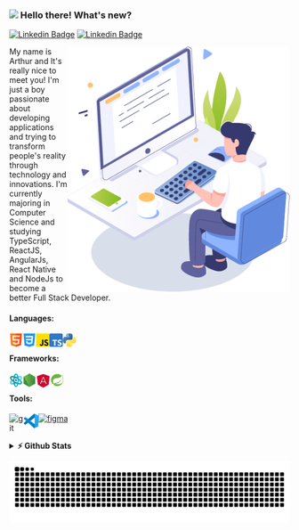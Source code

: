 ### <img src="https://media.giphy.com/media/hvRJCLFzcasrR4ia7z/giphy.gif" width="20px"> Hello there! What's new?
[![Linkedin Badge](https://img.shields.io/badge/-LinkedIn-0e76a8?style=flat-square&logo=Linkedin&logoColor=white)](https://www.linkedin.com/in/basilioarth/)
[![Linkedin Badge](https://img.shields.io/badge/-Email-0e76a8?style=flat-square&logo=Gmail&logoColor=white)](mailto:basilio.arth@gmail.com)

<img align="right" alt="javascript" width="400px" src="https://github.com/basilioarth/utils/blob/master/backgrounds/developer4.png?raw=true"/>
  
My name is Arthur and It's really nice to meet you! I'm just a boy passionate about developing applications and trying to transform people's reality through technology and innovations. 
I'm currently majoring in Computer Science and studying TypeScript, ReactJS, AngularJs, React Native and NodeJs to become a better Full Stack Developer.
<br/>
  
#### Languages:
<a href="https://dev.w3.org/html5/spec-LC/" target="_blank"><img align="left" alt="html5" width="24px" src="https://github.com/basilioarth/utils/blob/master/icons/html5.png"/></a>

<a href="https://www.w3.org/Style/CSS/Overview.en.html" target="_blank"><img align="left" alt="css3" width="24px" src="https://github.com/basilioarth/utils/blob/master/icons/css3.png"/></a>

<a href="https://js.org/" target="_blank"><img align="left" alt="javaScript" width="24px" src="https://github.com/basilioarth/utils/blob/master/icons/javascript.png"/></a>

<a href="https://www.typescriptlang.org/" target="_blank"><img align="left" alt="typeScript" width="24px" src="https://github.com/basilioarth/utils/blob/master/icons/typescript.png"/></a>

<a href="https://www.python.org/" target="_blank"><img align="left" alt="python" width="24px" src="https://github.com/basilioarth/utils/blob/master/icons/python.png"/></a>
<br/>

#### Frameworks:
<a href="https://reactjs.org/" target="_blank"><img align="left" alt="reactjs" width="24px" src="https://github.com/basilioarth/utils/blob/master/icons/react.png"/></a>

<a href="https://nodejs.org/en/" target="_blank"><img align="left" alt="nodejs" width="24px" src="https://github.com/basilioarth/utils/blob/master/icons/nodejs.png"/></a>

<a href="https://angular.io/" target="_blank"><img align="left" alt="angular" width="26px" src="https://github.com/basilioarth/utils/blob/master/icons/angular.png"/></a>

<a href="https://spring.io/" target="_blank"> <img align="left" alt="springboot" width="24px" src="https://raw.githubusercontent.com/github/explore/6c6508f34230f0ac0d49e847a326429eefbfc030/topics/spring-boot/spring-boot.png"/></a>

<br/>

#### Tools:
<a href="https://git-scm.com/" target="_blank"> <img align="left" alt="git" width="26px" src="https://www.vectorlogo.zone/logos/git-scm/git-scm-icon.svg"/></a>
<a href="https://code.visualstudio.com/" target="_blank"> <img align="left" alt="Visual Studio Code" width="26px" src="https://raw.githubusercontent.com/github/explore/80688e429a7d4ef2fca1e82350fe8e3517d3494d/topics/visual-studio-code/visual-studio-code.png"/></a>
<a href="https://www.figma.com/" target="_blank"> <img src="https://www.vectorlogo.zone/logos/figma/figma-icon.svg" alt="figma" width="26"/></a>
  
<br/>

<details>	
  <summary><b>⚡ Github Stats</b></summary>
  <br />
  <img height="180em" src="https://github-readme-stats.vercel.app/api?username=basilioarth&show_icons=true&hide_border=true&&count_private=true&include_all_commits=true"/>
  <img height="180em" src="https://github-readme-stats.vercel.app/api/top-langs/?username=basilioarth&show_icons=true&hide_border=true&layout=compact&langs_count=7"/>
</details>

![Snake animation](https://github.com/basilioarth/basilioarth/blob/output/github-contribution-grid-snake.svg)
